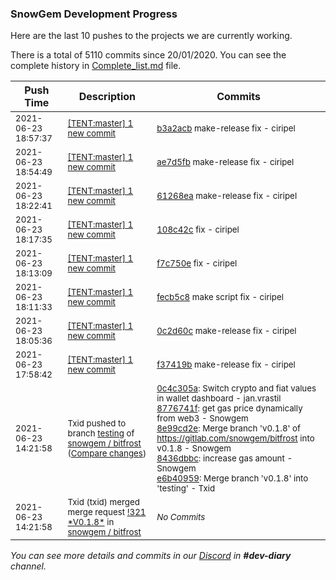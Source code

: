 
### SnowGem Development Progress

Here are the last 10 pushes to the projects we are currently working.

There is a total of 5110 commits since 20/01/2020. You can see the complete history in
 [Complete_list.md](Complete_list.md) file.

| Push Time | Description | Commits |
| --- | --- | --- |
| <sub>2021-06-23 18:57:37</sub> | <sub>[[TENT:master] 1 new commit](https://github.com/TENTOfficial/TENT/commit/b3a2acbd4ddc8e50e0e1d22f477c3fbc17c830fc)</sub> | <sub>[b3a2acb](https://github.com/TENTOfficial/TENT/commit/b3a2acbd4ddc8e50e0e1d22f477c3fbc17c830fc) make-release fix - ciripel</sub> |
| <sub>2021-06-23 18:54:49</sub> | <sub>[[TENT:master] 1 new commit](https://github.com/TENTOfficial/TENT/commit/ae7d5fbdab1b2ffd828686dff80b1aff98ac83d8)</sub> | <sub>[ae7d5fb](https://github.com/TENTOfficial/TENT/commit/ae7d5fbdab1b2ffd828686dff80b1aff98ac83d8) make-release fix - ciripel</sub> |
| <sub>2021-06-23 18:22:41</sub> | <sub>[[TENT:master] 1 new commit](https://github.com/TENTOfficial/TENT/commit/61268ea53a8d40c710020850a697beef7b4e921f)</sub> | <sub>[61268ea](https://github.com/TENTOfficial/TENT/commit/61268ea53a8d40c710020850a697beef7b4e921f) make-release fix - ciripel</sub> |
| <sub>2021-06-23 18:17:35</sub> | <sub>[[TENT:master] 1 new commit](https://github.com/TENTOfficial/TENT/commit/108c42c148b62001c9315945d0ca292af9709e98)</sub> | <sub>[108c42c](https://github.com/TENTOfficial/TENT/commit/108c42c148b62001c9315945d0ca292af9709e98) fix - ciripel</sub> |
| <sub>2021-06-23 18:13:09</sub> | <sub>[[TENT:master] 1 new commit](https://github.com/TENTOfficial/TENT/commit/f7c750ee79d8a8357c885220f0c5ebfbe3c1c7ff)</sub> | <sub>[f7c750e](https://github.com/TENTOfficial/TENT/commit/f7c750ee79d8a8357c885220f0c5ebfbe3c1c7ff) fix - ciripel</sub> |
| <sub>2021-06-23 18:11:33</sub> | <sub>[[TENT:master] 1 new commit](https://github.com/TENTOfficial/TENT/commit/fecb5c888aa4366c29b1a82463ee6ce7c0af98c4)</sub> | <sub>[fecb5c8](https://github.com/TENTOfficial/TENT/commit/fecb5c888aa4366c29b1a82463ee6ce7c0af98c4) make script fix - ciripel</sub> |
| <sub>2021-06-23 18:05:36</sub> | <sub>[[TENT:master] 1 new commit](https://github.com/TENTOfficial/TENT/commit/0c2d60c79d20176ff3569083215e88e519e99d88)</sub> | <sub>[0c2d60c](https://github.com/TENTOfficial/TENT/commit/0c2d60c79d20176ff3569083215e88e519e99d88) make-release fix - ciripel</sub> |
| <sub>2021-06-23 17:58:42</sub> | <sub>[[TENT:master] 1 new commit](https://github.com/TENTOfficial/TENT/commit/f37419b66e817a393cb4fb6f2ec82842d03a8a2e)</sub> | <sub>[f37419b](https://github.com/TENTOfficial/TENT/commit/f37419b66e817a393cb4fb6f2ec82842d03a8a2e) make-release fix - ciripel</sub> |
| <sub>2021-06-23 14:21:58</sub> | <sub>Txid pushed to branch [testing](https://gitlab.com/snowgem/bitfrost/commits/testing) of [snowgem / bitfrost](https://gitlab.com/snowgem/bitfrost) ([Compare changes](https://gitlab.com/snowgem/bitfrost/compare/32caf8bad4182572bb3fd82a04246a33011ef9ab...e6b40959c342c27f8b2ecef4dfe5001232537f12))</sub> | <sub>[0c4c305a](https://gitlab.com/snowgem/bitfrost/-/commit/0c4c305a6cba58491820dc4bc2eb048cd3ed01a1): Switch crypto and fiat values in wallet dashboard - jan.vrastil<br>[8776741f](https://gitlab.com/snowgem/bitfrost/-/commit/8776741f86ec24890cdb0f5d98c9a17e623b9519): get gas price dynamically from web3 - Snowgem<br>[8e99cd2e](https://gitlab.com/snowgem/bitfrost/-/commit/8e99cd2e4ece943f7cc56864a1c3c2102c81c4db): Merge branch 'v0.1.8' of https://gitlab.com/snowgem/bitfrost into v0.1.8 - Snowgem<br>[8436dbbc](https://gitlab.com/snowgem/bitfrost/-/commit/8436dbbcfa2a0d3ab52b68286afbe0f118ad9c60): increase gas amount - Snowgem<br>[e6b40959](https://gitlab.com/snowgem/bitfrost/-/commit/e6b40959c342c27f8b2ecef4dfe5001232537f12): Merge branch 'v0.1.8' into 'testing' - Txid</sub> |
| <sub>2021-06-23 14:21:58</sub> | <sub>Txid (txid) merged merge request [\!321 \*V0\.1\.8\*](https://gitlab.com/snowgem/bitfrost/-/merge_requests/321) in [snowgem / bitfrost](https://gitlab.com/snowgem/bitfrost)</sub> | <sub>_No Commits_</sub> |

_You can see more details and commits in our [Discord](https://discord.gg/zumGnbg) in **#dev-diary** channel._
